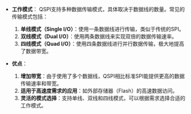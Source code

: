 - **工作模式**：
  QSPI支持多种数据传输模式，具体取决于数据线的数量。常见的传输模式包括：
  1. **单线模式（Single I/O）**：使用一条数据线进行传输，类似于传统的SPI。
  2. **双线模式（Dual I/O）**：使用两条数据线来实现双倍的数据传输速率。
  3. **四线模式（Quad I/O）**：使用四条数据线进行并行数据传输，极大地提高了数据带宽。

- **优点**：
  1. **增加带宽**：由于使用了多个数据线，QSPI相比标准SPI能提供更高的数据传输速率和带宽。
  2. **适用于高速度需求的应用**：如外部存储器（Flash）的高速数据访问。
  3. **灵活的模式选择**：支持单线、双线和四线模式，可以根据需求选择合适的工作模式。